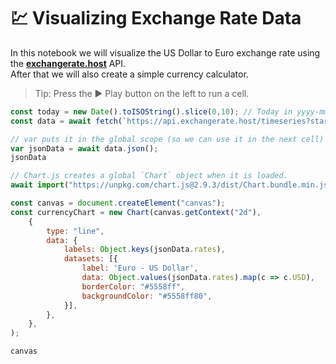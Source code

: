 # 💹 Visualizing Exchange Rate Data

In this notebook we will visualize the US Dollar to Euro exchange rate using the **[exchangerate.host](https://exchangerate.host/)** API.\
After that we will also create a simple currency calculator.

> Tip: Press the ▶ Play button on the left to run a cell.
```javascript {"properties":{"run_on_load":true}}
const today = new Date().toISOString().slice(0,10); // Today in yyyy-mm-dd format
const data = await fetch(`https://api.exchangerate.host/timeseries?start_date=2020-01-01&end_date=${today}`);

// var puts it in the global scope (so we can use it in the next cell)
var jsonData = await data.json();
jsonData
```
```javascript
// Chart.js creates a global `Chart` object when it is loaded.
await import("https://unpkg.com/chart.js@2.9.3/dist/Chart.bundle.min.js");

const canvas = document.createElement("canvas");
const currencyChart = new Chart(canvas.getContext("2d"),
    {
        type: "line",
        data: {
            labels: Object.keys(jsonData.rates),
            datasets: [{
                label: 'Euro - US Dollar',
                data: Object.values(jsonData.rates).map(c => c.USD),
                borderColor: "#5558ff",
                backgroundColor: "#5558ff80",
            }],
        },
    },
);

canvas
```